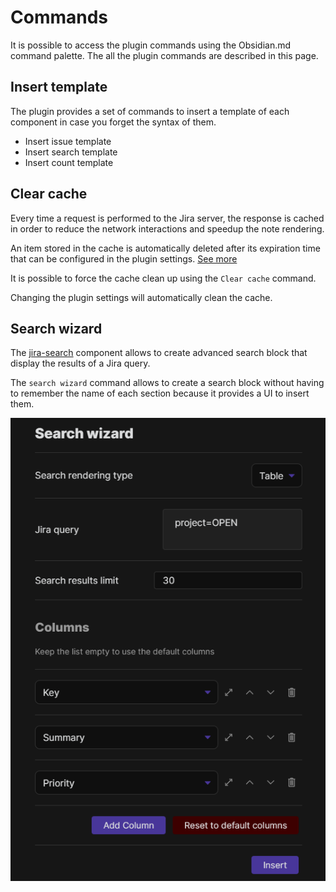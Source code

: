 # Commands

It is possible to access the plugin commands using the Obsidian.md command palette.
The all the plugin commands are described in this page.

## Insert template

The plugin provides a set of commands to insert a template of each component in case you forget the syntax of them.

- Insert issue template
- Insert search template
- Insert count template

## Clear cache

Every time a request is performed to the Jira server, the response is cached in order to reduce the network interactions and speedup the note rendering.

An item stored in the cache is automatically deleted after its expiration time that can be configured in the plugin settings. [See more](/docs/configuration/advanced#cache-time)

It is possible to force the cache clean up using the `Clear cache` command.

Changing the plugin settings will automatically clean the cache.

## Search wizard

The [jira-search](/docs/components/jira-search) component allows to create advanced search block that display the results of a Jira query.

The `search wizard` command allows to create a search block without having to remember the name of each section because it provides a UI to insert them.

![searchWizard](/img/searchWizard.png)
